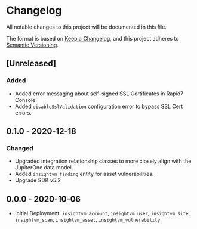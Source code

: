 # Changelog

All notable changes to this project will be documented in this file.

The format is based on [Keep a Changelog](https://keepachangelog.com/en/1.0.0/),
and this project adheres to
[Semantic Versioning](https://semver.org/spec/v2.0.0.html).

## [Unreleased]

### Added

- Added error messaging about self-signed SSL Certificates in Rapid7 Console.
- Added `disableSslValidation` configuration error to bypass SSL Cert errors.

## 0.1.0 - 2020-12-18

### Changed

- Upgraded integration relationship classes to more closely align with the
  JupiterOne data model.
- Added `insightvm_finding` entity for asset vulnerabilities.
- Upgrade SDK v5.2

## 0.0.0 - 2020-10-06

- Initial Deployment: `insightvm_account`, `insightvm_user`, `insightvm_site`,
  `insightvm_scan`, `insightvm_asset`, `insightvm_vulnerability`

